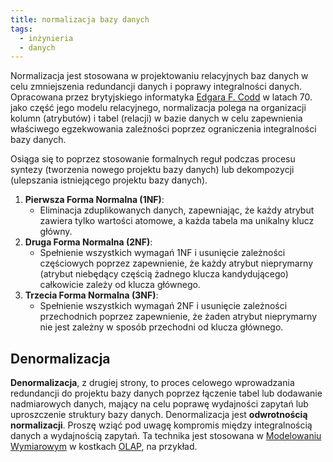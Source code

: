 ```yaml
---
title: normalizacja bazy danych
tags:
  - inżynieria
  - danych
---
```

Normalizacja jest stosowana w projektowaniu relacyjnych baz danych w celu zmniejszenia redundancji danych i poprawy integralności danych. Opracowana przez brytyjskiego informatyka [Edgara F. Codd](https://en.wikipedia.org/wiki/Edgar_F._Codd) w latach 70. jako część jego modelu relacyjnego, normalizacja polega na organizacji kolumn (atrybutów) i tabel (relacji) w bazie danych w celu zapewnienia właściwego egzekwowania zależności poprzez ograniczenia integralności bazy danych.

Osiąga się to poprzez stosowanie formalnych reguł podczas procesu syntezy (tworzenia nowego projektu bazy danych) lub dekompozycji (ulepszania istniejącego projektu bazy danych).

1. **Pierwsza Forma Normalna (1NF)**:
    - Eliminacja zduplikowanych danych, zapewniając, że każdy atrybut zawiera tylko wartości atomowe, a każda tabela ma unikalny klucz główny.
2. **Druga Forma Normalna (2NF)**:
    - Spełnienie wszystkich wymagań 1NF i usunięcie zależności częściowych poprzez zapewnienie, że każdy atrybut nieprymarny (atrybut niebędący częścią żadnego klucza kandydującego) całkowicie zależy od klucza głównego.
3. **Trzecia Forma Normalna (3NF)**:
    - Spełnienie wszystkich wymagań 2NF i usunięcie zależności przechodnich poprzez zapewnienie, że żaden atrybut nieprymarny nie jest zależny w sposób przechodni od klucza głównego.

## Denormalizacja
**Denormalizacja**, z drugiej strony, to proces celowego wprowadzania redundancji do projektu bazy danych poprzez łączenie tabel lub dodawanie nadmiarowych danych, mający na celu poprawę wydajności zapytań lub uproszczenie struktury bazy danych. Denormalizacja jest **odwrotnością normalizacji**. Proszę wziąć pod uwagę kompromis między integralnością danych a wydajnością zapytań. Ta technika jest stosowana w [Modelowaniu Wymiarowym](notes/modelowanie%20wymiarow.md) w kostkach [OLAP](notes/olap.md), na przykład.
